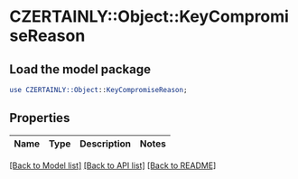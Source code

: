 # CZERTAINLY::Object::KeyCompromiseReason

## Load the model package
```perl
use CZERTAINLY::Object::KeyCompromiseReason;
```

## Properties
Name | Type | Description | Notes
------------ | ------------- | ------------- | -------------

[[Back to Model list]](../README.md#documentation-for-models) [[Back to API list]](../README.md#documentation-for-api-endpoints) [[Back to README]](../README.md)


